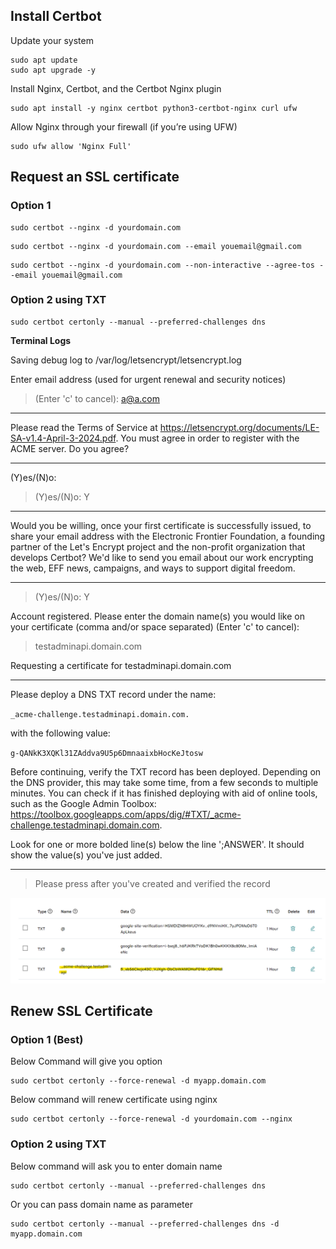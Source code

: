 ## Install Certbot

Update your system
```
sudo apt update
sudo apt upgrade -y
```

Install Nginx, Certbot, and the Certbot Nginx plugin
```
sudo apt install -y nginx certbot python3-certbot-nginx curl ufw
```

Allow Nginx through your firewall (if you’re using UFW)
```
sudo ufw allow 'Nginx Full'
```

## Request an SSL certificate

### Option 1
```
sudo certbot --nginx -d yourdomain.com
```

```
sudo certbot --nginx -d yourdomain.com --email youemail@gmail.com
```
```
sudo certbot --nginx -d yourdomain.com --non-interactive --agree-tos --email youemail@gmail.com
```
### Option 2 using TXT
```
sudo certbot certonly --manual --preferred-challenges dns
```
**Terminal Logs**

Saving debug log to /var/log/letsencrypt/letsencrypt.log

Enter email address (used for urgent renewal and security notices)

 > (Enter 'c' to cancel): a@a.com
- - - - - - - - - - - - - - - - - - - - - - - - - - - - - - - - - - - - - - - -
Please read the Terms of Service at
https://letsencrypt.org/documents/LE-SA-v1.4-April-3-2024.pdf. You must agree in
order to register with the ACME server. Do you agree?
- - - - - - - - - - - - - - - - - - - - - - - - - - - - - - - - - - - - - - - -
(Y)es/(N)o:

> (Y)es/(N)o: Y
- - - - - - - - - - - - - - - - - - - - - - - - - - - - - - - - - - - - - - - -
Would you be willing, once your first certificate is successfully issued, to
share your email address with the Electronic Frontier Foundation, a founding
partner of the Let's Encrypt project and the non-profit organization that
develops Certbot? We'd like to send you email about our work encrypting the web,
EFF news, campaigns, and ways to support digital freedom.
- - - - - - - - - - - - - - - - - - - - - - - - - - - - - - - - - - - - - - - -
> (Y)es/(N)o: Y

Account registered.
Please enter the domain name(s) you would like on your certificate (comma and/or
space separated) (Enter 'c' to cancel):

> testadminapi.domain.com

Requesting a certificate for testadminapi.domain.com
- - - - - - - - - - - - - - - - - - - - - - - - - - - - - - - - - - - - - - - -
Please deploy a DNS TXT record under the name:

`_acme-challenge.testadminapi.domain.com.`

with the following value:

`g-QANkK3XQKl31ZAddva9U5p6DmnaaixbHocKeJtosw`

Before continuing, verify the TXT record has been deployed. Depending on the DNS
provider, this may take some time, from a few seconds to multiple minutes. You can
check if it has finished deploying with aid of online tools, such as the Google
Admin Toolbox: https://toolbox.googleapps.com/apps/dig/#TXT/_acme-challenge.testadminapi.domain.com.

Look for one or more bolded line(s) below the line ';ANSWER'. It should show the
value(s) you've just added.
- - - - - - - - - - - - - - - - - - - - - - - - - - - - - - - - - - - - - - - -

> Please press <Enter> after you've created and verified the record

![create-txt-record](../1.png)

## Renew SSL Certificate

### Option 1 (Best)

Below Command will give you option
```
sudo certbot certonly --force-renewal -d myapp.domain.com
```

Below command will renew certificate using nginx
```
sudo certbot certonly --force-renewal -d yourdomain.com --nginx
```

### Option 2 using TXT

Below command will ask you to enter domain name
```
sudo certbot certonly --manual --preferred-challenges dns
```

Or you can pass domain name as parameter
```
sudo certbot certonly --manual --preferred-challenges dns -d myapp.domain.com
```
